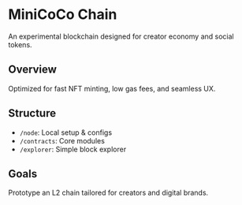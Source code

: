 # MiniCoCo Chain
An experimental blockchain designed for creator economy and social tokens.

## Overview
Optimized for fast NFT minting, low gas fees, and seamless UX.

## Structure
- `/node`: Local setup & configs  
- `/contracts`: Core modules  
- `/explorer`: Simple block explorer  

## Goals
Prototype an L2 chain tailored for creators and digital brands.
